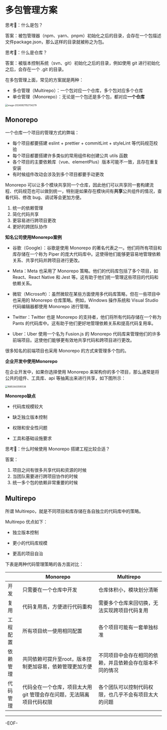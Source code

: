 # 多包管理方案

思考🤔：什么是包？

答案：被包管理器（npm、yarn、pnpm）初始化之后的目录，会存在一个包描述文件package.json，那么这样的目录就被称之为包。

思考🤔：什么是仓库？

答案：被版本控制系统（svn、git）初始化之后的目录，例如使用 git 进行初始化之后，会存在一个 .git 的目录。

在多包管理上面，常见的方案就是两种：

- 多仓管理（Multirepo）：一个包对应一个仓库，多个包对应多个仓库
- 单仓管理（Monorepo）：无论是一个包还是多个包，都对应**一个仓库**

<img src="https://xiejie-typora.oss-cn-chengdu.aliyuncs.com/2024-08-21-072734.png" alt="image-20240821152734279" style="zoom:50%;" />

## Monorepo

一个仓库一个项目的管理方式的弊端：

- 每个项目都要搭建 eslint + prettier + commitLint + styleLint 等代码规范校验
- 每个项目都要搭建许多类似的常用组件和创建公共 utils 函数
- 各个项目的主要依赖库（vue、elementPlus）版本可能不一致，且存在重复安装
- 有时候组件改动会涉及到多个项目都要手动更改

 Monorepo 可以让多个模块共享同一个仓库，因此他们可以共享同一套构建流程、代码规范也可以做到统一，特别是如果存在模块间有**共享**公共组件的情况，查看代码、修改 bug、调试等会更加方便。

1. 统一的依赖管理
2. 简化代码共享
3. 更容易进行跨项目更改
4. 更好的跨团队协作

**知名公司使用Monorepo案例**

- 谷歌（Google）：谷歌是使用 Monorepo 的著名代表之一。他们将所有项目和库存储在一个称为 Piper 的庞大代码库中。这使得他们能够更容易地管理依赖关系、共享代码并跨项目进行更改。

- Meta：Meta 也采用了 Monorepo 策略。他们的代码库包括了多个项目，如 React、React Native 和 Jest 等。这有助于他们统一管理这些项目的代码和依赖关系。

- 微软（Microsoft）：虽然微软在某些方面使用多代码库策略，但在一些项目中也采用的 Monorepo 仓库策略。例如，Windows 操作系统和 Visual Studio 代码编辑器都使用 Monorepo 进行管理。

- Twitter：Twitter 也是 Monorepo 的支持者，他们将所有代码存储在一个称为 Pants 的代码库中。这有助于他们更好地管理依赖关系和提高代码复用率。

- Uber：Uber 使用一个名为 Fusion.js 的 Monorepo 代码库来管理他们的许多前端项目。这使他们能够更有效地共享代码和跨项目进行更改。

很多知名的前端项目也采用 Monorepo 的方式来管理多个包的。

**企业开发中使用Monorepo**

在企业开发中，如果你选择使用 Monorepo 来架构你的多个项目，那么通常是将公共的组件、工具库、api 等抽离出来进行共享，如下图所示：

<img src="https://xiejie-typora.oss-cn-chengdu.aliyuncs.com/2024-08-21-135139.jpg" alt="16853443595538" style="zoom:50%;" />

**Monorepo缺点**

- 代码库规模较大

- 缺乏独立版本控制

- 权限和安全性问题

- 工具和基础设施要求

思考🤔：什么时候使用 Monorepo 搭建工程比较合适？

答案：

1. 项目之间有很多共享代码和资源的时候
2. 当团队需要进行跨项目协作的时候
3. 统一多个包的依赖非常重要的时候

## Multirepo

所谓 Multirepo，就是不同项目和库存储在各自独立的代码库中的策略。

Multirepo 优点如下：

- 独立版本控制

- 更小的代码库规模

- 更高的项目自治

下表是两种代码管理策略的各方面对比：

|          | Monorepo                                                     | Multirepo                                                |
| -------- | ------------------------------------------------------------ | -------------------------------------------------------- |
| 开发     | 只需要在一个仓库中开发                                       | 仓库体积小，模块划分清晰                                 |
| 复用     | 代码复用高，方便进行代码重构                                 | 需要多个仓库来回切换，无法实现跨项目代码复用             |
| 工程配置 | 所有项目统一使用相同配置                                     | 各个项目可能有一套单独标准                               |
| 依赖管理 | 共同依赖可提升至root，版本控制更加容易，依赖管理更加方便     | 不同项目中会存在相同的依赖，并且依赖会存在版本不同的情况 |
| 代码管理 | 代码全在一个仓库，项目太大用 git 管理会存在问题，无法隔离项目代码权限 | 各个团队可以控制代码权限，也几乎不会有项目太大的问题     |

---

-EOF-